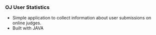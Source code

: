 ### OJ User Statistics

- Simple application to collect information about user submissions on online judges.
- Built with JAVA
